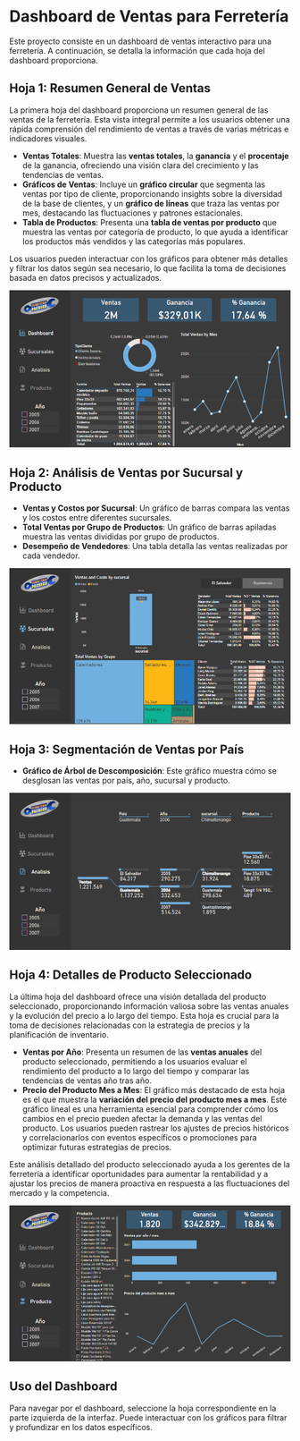 # Dashboard de Ventas para Ferretería

Este proyecto consiste en un dashboard de ventas interactivo para una ferretería. A continuación, se detalla la información que cada hoja del dashboard proporciona.

## Hoja 1: Resumen General de Ventas

La primera hoja del dashboard proporciona un resumen general de las ventas de la ferretería. Esta vista integral permite a los usuarios obtener una rápida comprensión del rendimiento de ventas a través de varias métricas e indicadores visuales.

- **Ventas Totales**: Muestra las **ventas totales**, la **ganancia** y el  **procentaje** de la ganancia, ofreciendo una visión clara del crecimiento y las tendencias de ventas.
- **Gráficos de Ventas**: Incluye un **gráfico circular** que segmenta las ventas por tipo de cliente, proporcionando insights sobre la diversidad de la base de clientes, y un **gráfico de líneas** que traza las ventas por mes, destacando las fluctuaciones y patrones estacionales.
- **Tabla de Productos**: Presenta una **tabla de ventas por producto** que muestra las ventas por categoría de producto, lo que ayuda a identificar los productos más vendidos y las categorías más populares.

Los usuarios pueden interactuar con los gráficos para obtener más detalles y filtrar los datos según sea necesario, lo que facilita la toma de decisiones basada en datos precisos y actualizados.

![Logo](https://github.com/agusvaldes/ventasFerreteria/blob/main/Ferreteria/ferreteria2.png)

## Hoja 2: Análisis de Ventas por Sucursal y Producto

- **Ventas y Costos por Sucursal**: Un gráfico de barras compara las ventas y los costos entre diferentes sucursales.
- **Total Ventas por Grupo de Productos**: Un gráfico de barras apiladas muestra las ventas divididas por grupo de productos.
- **Desempeño de Vendedores**: Una tabla detalla las ventas realizadas por cada vendedor.

![Logo](https://github.com/agusvaldes/ventasFerreteria/blob/main/Ferreteria/ferreteria3.png)


## Hoja 3: Segmentación de Ventas por País

- **Gráfico de Árbol de Descomposición**: Este gráfico muestra cómo se desglosan las ventas por país, año, sucursal y producto.

![Logo](https://github.com/agusvaldes/ventasFerreteria/blob/main/Ferreteria/ferreteria4.png)


## Hoja 4: Detalles de Producto Seleccionado

La última hoja del dashboard ofrece una visión detallada del producto seleccionado, proporcionando información valiosa sobre las ventas anuales y la evolución del precio a lo largo del tiempo. Esta hoja es crucial para la toma de decisiones relacionadas con la estrategia de precios y la planificación de inventario.

- **Ventas por Año**: Presenta un resumen de las **ventas anuales** del producto seleccionado, permitiendo a los usuarios evaluar el rendimiento del producto a lo largo del tiempo y comparar las tendencias de ventas año tras año.
- **Precio del Producto Mes a Mes**: El gráfico más destacado de esta hoja es el que muestra la **variación del precio del producto mes a mes**. Este gráfico lineal es una herramienta esencial para comprender cómo los cambios en el precio pueden afectar la demanda y las ventas del producto. Los usuarios pueden rastrear los ajustes de precios históricos y correlacionarlos con eventos específicos o promociones para optimizar futuras estrategias de precios.

Este análisis detallado del producto seleccionado ayuda a los gerentes de la ferretería a identificar oportunidades para aumentar la rentabilidad y a ajustar los precios de manera proactiva en respuesta a las fluctuaciones del mercado y la competencia.

![Logo](https://github.com/agusvaldes/ventasFerreteria/blob/main/Ferreteria/ferreteria5.png)


## Uso del Dashboard

Para navegar por el dashboard, seleccione la hoja correspondiente en la parte izquierda de la interfaz. Puede interactuar con los gráficos para filtrar y profundizar en los datos específicos.

